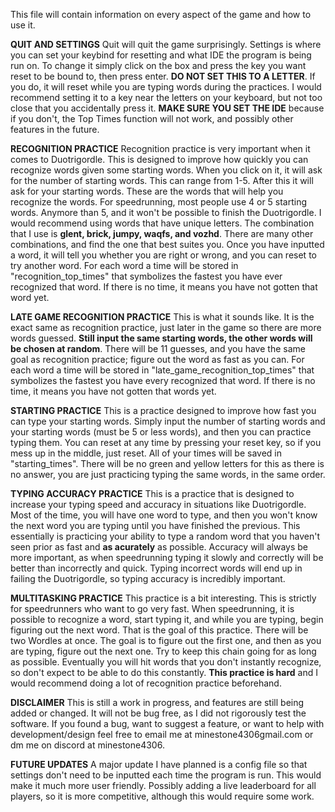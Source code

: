 This file will contain information on every aspect of the game and how to use it.


**QUIT AND SETTINGS**
Quit will quit the game surprisingly. Settings is where you can set your keybind for resetting and what IDE the program is being run on. To change it simply click on the box and press the key you want reset to be bound to, then press enter. **DO NOT SET THIS TO A LETTER**. If you do, it will reset while you are typing words during the practices. I would recommend setting it to a key near the letters on your keyboard, but not too close that you accidentally press it. **MAKE SURE YOU SET THE IDE** because if you don't, the Top Times function will not work, and possibly other features in the future.

**RECOGNITION PRACTICE**
Recognition practice is very important when it comes to Duotrigordle. This is designed to improve how quickly you can recognize words given some starting words. When you click on it, it will ask for the number of starting words. This can range from 1-5. After this it will ask for your starting words. These are the words that will help you recognize the words. For speedrunning, most people use 4 or 5 starting words. Anymore than 5, and it won't be possible to finish the Duotrigordle. I would recommend using words that have unique letters. The combination that I use is **glent, brick, jumpy, waqfs, and vozhd**. There are many other combinations, and find the one that best suites you. Once you have inputted a word, it will tell you whether you are right or wrong, and you can reset to try another word. For each word a time will be stored in "recognition_top_times" that symbolizes the fastest you have ever recognized that word. If there is no time, it means you have not gotten that word yet. 

**LATE GAME RECOGNITION PRACTICE**
This is what it sounds like. It is the exact same as recognition practice, just later in the game so there are more words guessed. **Still input the same starting words, the other words will be chosen at random**. There will be 11 guesses, and you have the same goal as recognition practice; figure out the word as fast as you can. For each word a time will be stored in "late_game_recognition_top_times" that symbolizes the fastest you have every recognized that word. If there is no time, it means you have not gotten that words yet.

**STARTING PRACTICE**
This is a practice designed to improve how fast you can type your starting words. Simply input the number of starting words and your starting words (must be 5 or less words), and then you can practice typing them. You can reset at any time by pressing your reset key, so if you mess up in the middle, just reset. All of your times will be saved in "starting_times". There will be no green and yellow letters for this as there is no answer, you are just practicing typing the same words, in the same order.

**TYPING ACCURACY PRACTICE**
This is a practice that is designed to increase your typing speed and accuracy in situations like Duotrigordle. Most of the time, you will have one word to type, and then you won't know the next word you are typing until you have finished the previous. This essentially is practicing your ability to type a random word that you haven't seen prior as fast and **as acurately** as possible. Accuracy will always be more important, as when speedrunning typing it slowly and correctly will be better than incorrectly and quick. Typing incorrect words will end up in failing the Duotrigordle, so typing accuracy is incredibly important.

**MULTITASKING PRACTICE**
This practice is a bit interesting. This is strictly for speedrunners who want to go very fast. When speedrunning, it is possible to recognize a word, start typing it, and while you are typing, begin figuring out the next word. That is the goal of this practice. There will be two Wordles at once. The goal is to figure out the first one, and then as you are typing, figure out the next one. Try to keep this chain going for as long as possible. Eventually you will hit words that you don't instantly recognize, so don't expect to be able to do this constantly. **This practice is hard** and I would recommend doing a lot of recognition practice beforehand.

**DISCLAIMER**
This is still a work in progress, and features are still being added or changed. It will not be bug free, as I did not rigorously test the software. If you found a bug, want to suggest a feature, or want to help with development/design feel free to email me at minestone4306gmail.com or dm me on discord at minestone4306. 

**FUTURE UPDATES**
A major update I have planned is a config file so that settings don't need to be inputted each time the program is run. This would make it much more user friendly. Possibly adding a live leaderboard for all players, so it is more competitive, although this would require some work.
